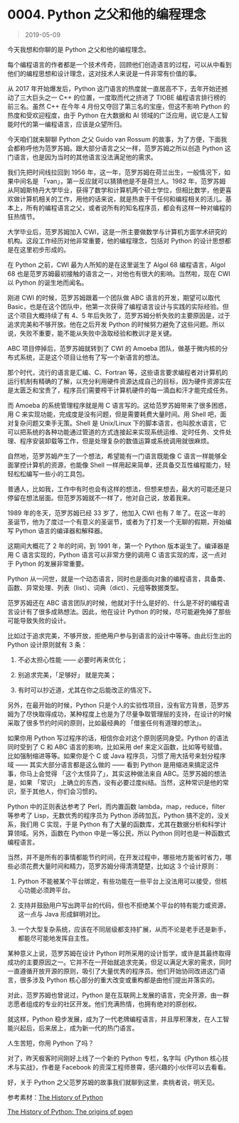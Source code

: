# 0004. Python 之父和他的编程理念
> 2019-05-09

今天我想和你聊的是 Python 之父和他的编程理念。

每个编程语言的作者都是一个技术传奇，回顾他们创造语言的过程，可以从中看到他们的编程思想和设计理念，这对技术人来说是一件非常有价值的事。

从 2017 年开始爆发后，Python 这门语言的热度就一直居高不下，去年开始还撼动了三大巨头之一 C++ 的位置，一度取而代之挤进了 TIOBE  编程语言排行榜的前三名。虽然 C++ 在今年 4 月份又夺回了第三名的宝座，但这不影响 Python 的热度和受欢迎程度，由于 Python 在大数据和 AI 领域的广泛应用，说它是人工智能时代的第一编程语言，应该是众望所归。

今天咱们就来聊聊 Python 之父 Guido van Rossum 的故事，为了方便，下面我会都称呼他为范罗苏姆。跟大部分语言之父一样，范罗苏姆之所以创造 Python 这门语言，也是因为当时的其他语言没法满足他的需求。

我们先把时间线拉回到 1956 年，这一年，范罗苏姆在荷兰出生，一般情况下，如果中间名是 「van」，第一反应就可以猜猜他是不是荷兰人。1982 年，范罗苏姆从阿姆斯特丹大学毕业，获得了数学和计算机两个硕士学位，但相比数学，他更喜欢做计算机相关的工作，用他的话来说，就是热衷于干任何和编程相关的活儿。基本上，所有的编程语言之父，或者说所有的知名程序员，都会有这样一种对编程的狂热情节。

大学毕业后，范罗苏姆加入 CWI，这是一所主要做数学与计算机方面学术研究的机构。这段工作经历对他非常重要，他的编程理念，包括对 Python 的设计思想都是在这里初步形成的。

在 Python 之前，CWI 最为人所知的是在这里诞生了 Algol 68 编程语言，Algol 68 也是范罗苏姆最初接触的语言之一，对他也有很大的影响。当然啦，现在 CWI 以 Python 的诞生地而闻名。

刚进 CWI 的时候，范罗苏姆跟着一个团队做 ABC 语言的开发，期望可以取代 Basic，也是在这个团队中，他第一次获得了编程语言设计与实践的实际经验。但这个项目大概持续了有 4、5 年后失败了，范罗苏姆分析失败的主要原因是，过于追求完美和不够开放。他在之后开发 Python 的时候努力避免了这些问题。所以说，失败不重要，能不能从失败中汲取经验和教训才是关键。

ABC 项目停掉后，范罗苏姆就转到了 CWI 的 Amoeba 团队，做基于微内核的分布式系统，正是这个项目让他有了写一个新语言的想法。

那个时代，流行的语言是汇编、C、Fortran 等，这些语言要求编程者对计算机的运行机制有精确的了解，以充分利用硬件资源达成自己的目标，因为硬件资源实在是太匮乏和宝贵了，程序员们需要榨干计算机硬件的每一滴血和汗才能完成任务。

而 Amoeba 的系统管理程序就是用 C 语言写的。这给范罗苏姆带来了很多困惑，用 C 来实现功能，完成度是没有问题，但是需要耗费大量时间。用 Shell 吧，面对复杂问题又束手无策。Shell 是 Unix/Linux 下的脚本语言，也叫胶水语言，它可以把系统的各种功能通过管道的方式连接起来实现系统运维、定时任务、文件处理、程序安装卸载等工作，但是处理复杂的数值运算或系统调用就很麻烦。

自然地，范罗苏姆产生了一个想法，希望能有一门语言既能像 C 语言一样能够全面掌控计算机的资源，也能像 Shell 一样用起来简单，还具备交互性编程能力，轻轻松松编写一些小的工具包。

普通人，比如我，工作中有时也会有这样的想法，但想来想去，最大的可能还是只停留在想法层面。但范罗苏姆就不一样了，他对自己说，放着我来。

1989 年的冬天，范罗苏姆已经 33 岁了，他加入 CWI 也有 7 年了。在这一年的圣诞节，他为了度过一个有意义的圣诞节，或者为了打发一个无聊的假期，开始编写 Python 语言的编译器和解释器。

这期间大概花了 2 年的时间，到 1991 年，第一个 Python 版本诞生了。编译器是用 C 语言实现的，Python 语言可以非常方便的调用 C 语言实现的库，这一点对于 Python 的发展非常重要。

Python 从一问世，就是一个动态语言，同时也是面向对象的编程语言，具备类、函数、异常处理、列表（list）、词典（dict）、元组等数据类型。

范罗苏姆还在 ABC 语言团队的时候，他就对于什么是好的、什么是不好的编程语言设计有了很多成熟想法。因此，他在设计 Python 的时候，尽可能避免掉了那些可能导致失败的设计。

比如过于追求完美，不够开放，拒绝用户参与到语言的设计中等等。由此衍生出的 Python 设计原则就有 3 条：

1. 不必太担心性能 —— 必要时再来优化；

2. 别追求完美，「足够好」 就是完美；

3. 有时可以抄近道，尤其在你之后能改正的情况下。

另外，在最开始的时候，Python 只是个人的实验性项目，没有官方背景，范罗苏姆为了尽快取得成功，某种程度上也是为了尽量争取管理层的支持，在设计的时候采取了很多节约时间的原则，比如最经典的 「借鉴任何有道理的想法」。

如果你用 Python 写过程序的话，相信你会对这个原则感同身受。Python 的语法同时受到了 C 和 ABC 语言的影响，比如采用 def 来定义函数，比如等号赋值，比如强制缩进等等。如果你是个 C 或 Java 程序员，习惯了用大括号来划分程序域 —— 其实大部分语言都是这么做的 —— 看到 Python 是用缩进来搞定这件事，你马上会觉得 「这个太怪异了」，其实这种做法来自 ABC。范罗苏姆的想法是，如果 「常识」 上确立的东西，没有必要过度纠结。当然，这种常识是他的常识，至于其他人，你们会习惯的。

Python 中的正则表达参考了 Perl，而内置函数 lambda，map，reduce，filter 等参考了 Lisp，无数优秀的程序员为 Python 添砖加瓦，Python 搞不定的，没关系，我们用 C 实现，于是 Python 有了大量的函数库，尤其在数据分析和科学计算领域。另外，函数在 Python 中是一等公民，所以 Python 同时也是一种函数式编程语言。

当然，并不是所有的事情都能节约时间，在开发过程中，哪些地方能省时省力，哪些必须花费大量时间和精力，范罗苏姆分得清清楚楚，比如这 3 个设计原则：

1. Python 不能被某个平台绑定，有些功能在一些平台上没法用可以接受，但核心功能必须跨平台。

2. 支持并鼓励用户写出跨平台的代码，但也不拒绝某个平台的特有能力或资源，这一点与 Java 形成鲜明对比。

3. 一个大型复杂系统，应该在不同层级都支持扩展，从而不论是老手还是新手，都能尽可能地发挥自主性。

某种意义上说，范罗苏姆在设计 Python 时所采用的设计哲学，或许是其最终取得成功的主要原因之一。它并不在一开始就追求完美，但足以满足大家的需求，同时一直遵循开放开源的原则，吸引了大量优秀的程序员。他们开始协同改进这门语言，很多涉及 Python 核心部分的重大改变或重构都是由他们提出并落实的。

对此，范罗苏姆也曾说过，Python 是在互联网上发展的语言，完全开源，由一群志愿者组成的专业的社区开发。他们充满热情，也拥有绝对的原创权。

就这样，Python 稳步发展，成为了一代老牌编程语言，并且厚积薄发，在人工智能兴起后，后来居上，成为新一代的热门语言。

人生苦短，你用 Python 了吗？

对了，昨天极客时间刚好上线了一个新的 Python 专栏，名字叫《Python 核心技术与实战》，作者是 Facebook 的资深工程师景霄，感兴趣的小伙伴可以去看看。

好，关于 Python 之父范罗苏姆的故事我们就聊到这里，卖桃者说，明天见。

参考素材：[The History of Python](http://python-history.blogspot.com/)

[The History of Python: The origins of pgen](http://python-history.blogspot.com/2018/05/the-origins-of-pgen.html)